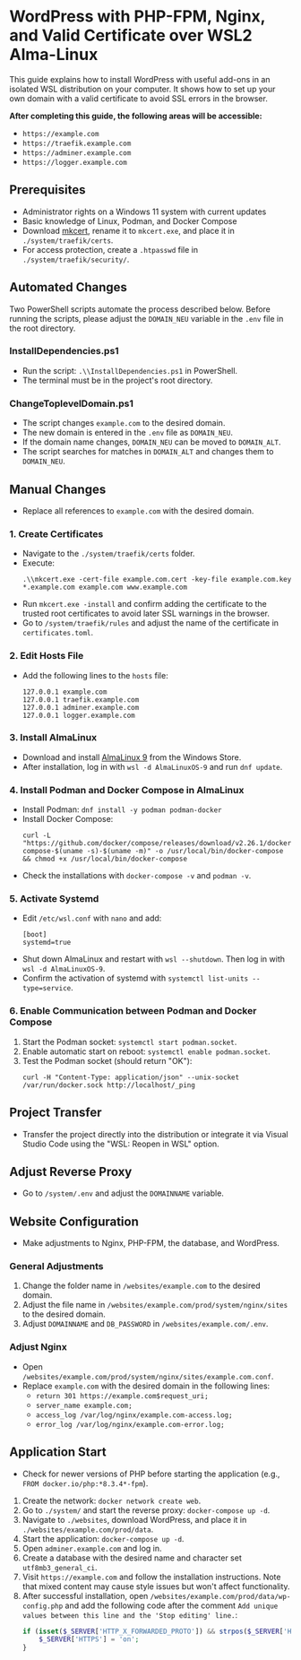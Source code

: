# WordPress with PHP-FPM, Nginx, and Valid Certificate over WSL2 Alma-Linux

This guide explains how to install WordPress with useful add-ons in an isolated WSL distribution on your computer. It shows how to set up your own domain with a valid certificate to avoid SSL errors in the browser.

**After completing this guide, the following areas will be accessible:**
- `https://example.com`
- `https://traefik.example.com`
- `https://adminer.example.com`
- `https://logger.example.com`

## Prerequisites
- Administrator rights on a Windows 11 system with current updates
- Basic knowledge of Linux, Podman, and Docker Compose
- Download [mkcert](https://github.com/FiloSottile/mkcert/releases), rename it to `mkcert.exe`, and place it in `./system/traefik/certs`.
- For access protection, create a `.htpasswd` file in `./system/traefik/security/`.

## Automated Changes
Two PowerShell scripts automate the process described below. Before running the scripts, please adjust the `DOMAIN_NEU` variable in the `.env` file in the root directory.

### InstallDependencies.ps1
- Run the script: `.\\InstallDependencies.ps1` in PowerShell.
- The terminal must be in the project's root directory.

### ChangeToplevelDomain.ps1
- The script changes `example.com` to the desired domain.
- The new domain is entered in the `.env` file as `DOMAIN_NEU`.
- If the domain name changes, `DOMAIN_NEU` can be moved to `DOMAIN_ALT`.
- The script searches for matches in `DOMAIN_ALT` and changes them to `DOMAIN_NEU`.

## Manual Changes
- Replace all references to `example.com` with the desired domain.

### 1. Create Certificates
- Navigate to the `./system/traefik/certs` folder.
- Execute:
    ```
    .\\mkcert.exe -cert-file example.com.cert -key-file example.com.key *.example.com example.com www.example.com
    ```
- Run `mkcert.exe -install` and confirm adding the certificate to the trusted root certificates to avoid later SSL warnings in the browser.
- Go to `/system/traefik/rules` and adjust the name of the certificate in `certificates.toml`.

### 2. Edit Hosts File
- Add the following lines to the `hosts` file:
    ```
    127.0.0.1 example.com
    127.0.0.1 traefik.example.com
    127.0.0.1 adminer.example.com
    127.0.0.1 logger.example.com
    ```

### 3. Install AlmaLinux
- Download and install [AlmaLinux 9](https://apps.microsoft.com/detail/9p5rwlm70sn9) from the Windows Store.
- After installation, log in with `wsl -d AlmaLinuxOS-9` and run `dnf update`.

### 4. Install Podman and Docker Compose in AlmaLinux
- Install Podman: `dnf install -y podman podman-docker`
- Install Docker Compose:
    ```
    curl -L "https://github.com/docker/compose/releases/download/v2.26.1/docker-compose-$(uname -s)-$(uname -m)" -o /usr/local/bin/docker-compose && chmod +x /usr/local/bin/docker-compose
    ```
- Check the installations with `docker-compose -v` and `podman -v`.

### 5. Activate Systemd
- Edit `/etc/wsl.conf` with `nano` and add:
    ```
    [boot]
    systemd=true
    ```
- Shut down AlmaLinux and restart with `wsl --shutdown`. Then log in with `wsl -d AlmaLinuxOS-9`.
- Confirm the activation of systemd with `systemctl list-units --type=service`.

### 6. Enable Communication between Podman and Docker Compose
1. Start the Podman socket: `systemctl start podman.socket`.
2. Enable automatic start on reboot: `systemctl enable podman.socket`.
3. Test the Podman socket (should return "OK"): 
    ```
    curl -H "Content-Type: application/json" --unix-socket /var/run/docker.sock http://localhost/_ping
    ```

## Project Transfer
- Transfer the project directly into the distribution or integrate it via Visual Studio Code using the "WSL: Reopen in WSL" option.

## Adjust Reverse Proxy
- Go to `/system/.env` and adjust the `DOMAINNAME` variable.

## Website Configuration
- Make adjustments to Nginx, PHP-FPM, the database, and WordPress.

### General Adjustments
1. Change the folder name in `/websites/example.com` to the desired domain.
2. Adjust the file name in `/websites/example.com/prod/system/nginx/sites` to the desired domain.
3. Adjust `DOMAINNAME` and `DB_PASSWORD` in `/websites/example.com/.env`.

### Adjust Nginx
- Open `/websites/example.com/prod/system/nginx/sites/example.com.conf`.
- Replace `example.com` with the desired domain in the following lines:
    - `return 301 https://example.com$request_uri;`
    - `server_name example.com;`
    - `access_log /var/log/nginx/example.com-access.log;`
    - `error_log /var/log/nginx/example.com-error.log;`

## Application Start
- Check for newer versions of PHP before starting the application (e.g., `FROM docker.io/php:*8.3.4*-fpm`).
1. Create the network: `docker network create web`.
2. Go to `./system/` and start the reverse proxy: `docker-compose up -d`.
3. Navigate to `./websites`, download WordPress, and place it in `./websites/example.com/prod/data`.
4. Start the application: `docker-compose up -d`.
5. Open `adminer.example.com` and log in.
6. Create a database with the desired name and character set `utf8mb3_general_ci`.
7. Visit `https://example.com` and follow the installation instructions. Note that mixed content may cause style issues but won't affect functionality.
8. After successful installation, open `/websites/example.com/prod/data/wp-config.php` and add the following code after the comment `Add unique values between this line and the 'Stop editing' line.`:
    ```php
    if (isset($_SERVER['HTTP_X_FORWARDED_PROTO']) && strpos($_SERVER['HTTP_X_FORWARDED_PROTO'], 'https') !== false) {
        $_SERVER['HTTPS'] = 'on';
    }
    ```
